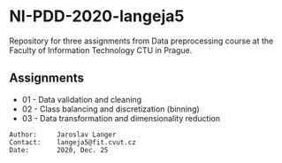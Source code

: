 # NI-PDD-2020-langeja5

Repository for three assignments from Data preprocessing course at the Faculty of Information Technology CTU in Prague.

## Assignments

- 01 - Data validation and cleaning
- 02 - Class balancing and discretization (binning)
- 03 - Data transformation and dimensionality reduction

```
Author:     Jaroslav Langer
Contact:    langeja5@fit.cvut.cz
Date:       2020, Dec. 25
```

